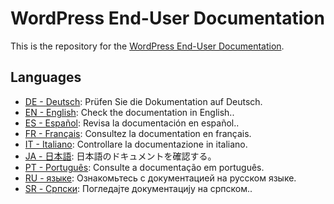 # WordPress End-User Documentation

This is the repository for the [WordPress End-User Documentation](https://wordpress.org/documentation/).

## Languages

- [DE - Deutsch](de/): Prüfen Sie die Dokumentation auf Deutsch.
- [EN - English](en/): Check the documentation in English..
- [ES - Español](es/): Revisa la documentación en español..
- [FR - Français](fr/): Consultez la documentation en français.
- [IT - Italiano](it/): Controllare la documentazione in italiano.
- [JA - 日本語](ja/): 日本語のドキュメントを確認する。
- [PT - Português](pt/): Consulte a documentação em português.
- [RU - языке](ru/): Ознакомьтесь с документацией на русском языке.
- [SR - Српски](sr/): Погледајте документацију на српском..
